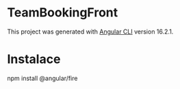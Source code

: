 # TeamBookingFront

This project was generated with [Angular CLI](https://github.com/angular/angular-cli) version 16.2.1.

# Instalace

npm install @angular/fire